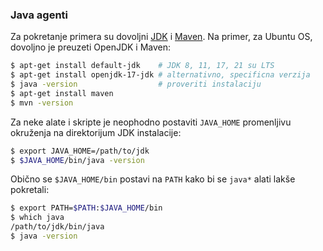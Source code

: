 ### Java agenti

Za pokretanje primera su dovoljni [JDK](https://www.oracle.com/java/technologies/downloads/) i [Maven](https://maven.apache.org/).
Na primer, za Ubuntu OS, dovoljno je preuzeti OpenJDK i Maven:
```sh
$ apt-get install default-jdk    # JDK 8, 11, 17, 21 su LTS
$ apt-get install openjdk-17-jdk # alternativno, specificna verzija
$ java -version                  # proveriti instalaciju
$ apt-get install maven
$ mvn -version
```

Za neke alate i skripte je neophodno postaviti `JAVA_HOME` promenljivu okruženja na direktorijum JDK instalacije:
```sh
$ export JAVA_HOME=/path/to/jdk
$ $JAVA_HOME/bin/java -version
```

Obično se `$JAVA_HOME/bin` postavi na `PATH` kako bi se `java*` alati lakše pokretali:
```sh
$ export PATH=$PATH:$JAVA_HOME/bin
$ which java
/path/to/jdk/bin/java
$ java -version
```
